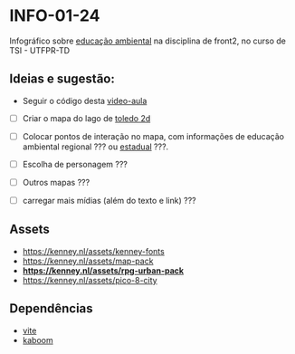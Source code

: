 # INFO-01-24
Infográfico sobre [educação ambiental](http://www.planalto.gov.br/ccivil_03/leis/L9795.htm) na disciplina de front2, no curso de TSI - UTFPR-TD

## Ideias e sugestão:
- Seguir o código desta [video-aula](https://www.youtube.com/watch?v=wy_fSStEgMs)

- [ ] Criar o mapa do lago de [toledo 2d](https://www.google.com/maps/@-24.7221022,-53.7450963,167m/data=!3m1!1e3?entry=ttu)
- [ ] Colocar pontos de interação no mapa, com informações de educação ambiental regional ??? ou [estadual](https://www.conexaoambiental.pr.gov.br/Pagina/Programa-Estadual-de-Educacao-Ambiental-PEEA) ???.
- [ ] Escolha de personagem ???
- [ ] Outros mapas ???
- [ ] carregar mais mídias (além do texto e link) ???


## Assets
- https://kenney.nl/assets/kenney-fonts
- https://kenney.nl/assets/map-pack
- **https://kenney.nl/assets/rpg-urban-pack**
- https://kenney.nl/assets/pico-8-city

## Dependências
- [vite](https://vitejs.dev/)
- [kaboom](https://kaboomjs.com/)
